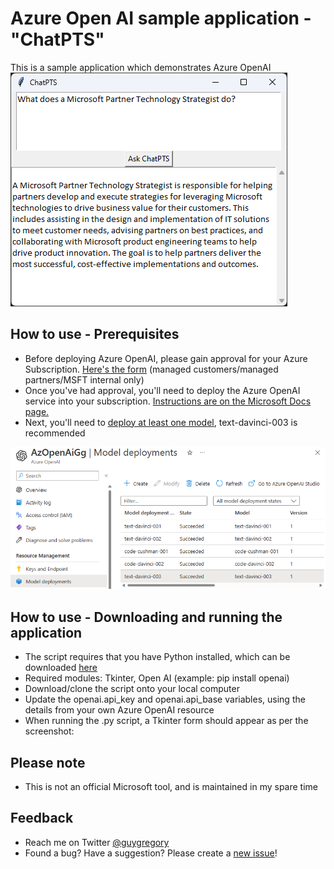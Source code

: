 # Azure Open AI sample application - "ChatPTS"

This is a sample application which demonstrates Azure OpenAI
![](media/ChatPTS.png)

## How to use - Prerequisites

* Before deploying Azure OpenAI, please gain approval for your Azure Subscription. [Here's the form](https://customervoice.microsoft.com/Pages/ResponsePage.aspx?id=v4j5cvGGr0GRqy180BHbR7en2Ais5pxKtso_Pz4b1_xUOFA5Qk1UWDRBMjg0WFhPMkIzTzhKQ1dWNyQlQCN0PWcu) (managed customers/managed partners/MSFT internal only)
* Once you've had approval, you'll need to deploy the Azure OpenAI service into your subscription. [Instructions are on the Microsoft Docs page.](https://learn.microsoft.com/en-us/azure/cognitive-services/openai/how-to/create-resource?pivots=web-portal)
* Next, you'll need to [deploy at least one model](https://learn.microsoft.com/en-us/azure/cognitive-services/openai/how-to/create-resource?pivots=web-portal#deploy-a-model), text-davinci-003 is recommended

![](media/Models.png)

## How to use - Downloading and running the application
* The script requires that you have Python installed, which can be downloaded [here](https://www.python.org/downloads/)
* Required modules: Tkinter, Open AI (example: pip install openai)
* Download/clone the script onto your local computer
* Update the openai.api_key and openai.api_base variables, using the details from your own Azure OpenAI resource
* When running the .py script, a Tkinter form should appear as per the screenshot:

## Please note

* This is not an official Microsoft tool, and is maintained in my spare time

## Feedback

*  Reach me on Twitter [@guygregory](https://twitter.com/guygregory)
*  Found a bug? Have a suggestion? Please create a [new issue](https://github.com/guygregory/certrenew/issues)!
